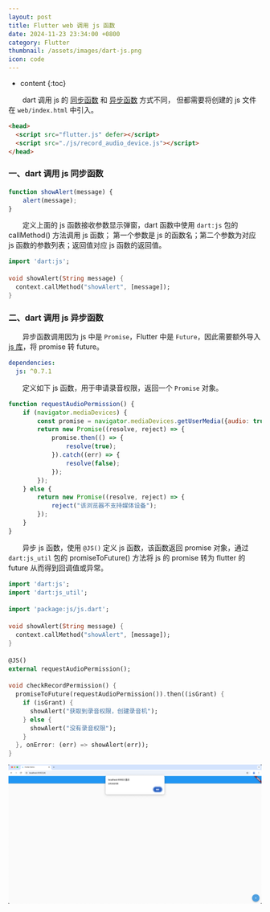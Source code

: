 ```yaml
---
layout: post
title: Flutter web 调用 js 函数
date: 2024-11-23 23:34:00 +0800
category: Flutter
thumbnail: /assets/images/dart-js.png
icon: code
---
```


* content
{:toc}


&emsp;&emsp;dart 调用 js 的 [同步函数](#function_sync) 和 [异步函数](#function_async) 方式不同，
但都需要将创建的 js 文件在 `web/index.html` 中引入。

~~~html
<head>
  <script src="flutter.js" defer></script>
  <script src="./js/record_audio_device.js"></script>
</head>
~~~

<h3 id="funtion_sync">一、dart 调用 js 同步函数</h3>

~~~javascript
function showAlert(message) {
    alert(message);
}
~~~

&emsp;&emsp;定义上面的 js 函数接收参数显示弹窗，dart 函数中使用 `dart:js` 包的 callMethod() 方法调用 js 函数；
第一个参数是 js 的函数名；第二个参数为对应 js 函数的参数列表；返回值对应 js 函数的返回值。

~~~dart
import 'dart:js';

void showAlert(String message) {
  context.callMethod("showAlert", [message]);
}
~~~

<h3 id="funtion_async">二、dart 调用 js 异步函数</h3>

&emsp;&emsp;异步函数调用因为 js 中是 `Promise`，Flutter 中是 `Future`，因此需要额外导入 [js 库](https://pub.dev/packages/js)，将 promise 转 future。

~~~yaml
dependencies:
  js: ^0.7.1
~~~

&emsp;&emsp;定义如下 js 函数，用于申请录音权限，返回一个 `Promise` 对象。

~~~javascript
function requestAudioPermission() {
    if (navigator.mediaDevices) {
        const promise = navigator.mediaDevices.getUserMedia({audio: true, video: false});
        return new Promise((resolve, reject) => {
            promise.then(() => {
                resolve(true);
            }).catch((err) => {
                resolve(false);
            });
        });
    } else {
        return new Promise((resolve, reject) => {
            reject("该浏览器不支持媒体设备");
        });
    }
}
~~~

&emsp;&emsp;异步 js 函数，使用 `@JS()` 定义 js 函数，该函数返回 promise 对象，通过 `dart:js_util` 包的 promiseToFuture() 方法将 js 的 promise 转为 flutter 的 future 从而得到回调值或异常。

~~~dart
import 'dart:js';
import 'dart:js_util';

import 'package:js/js.dart';

void showAlert(String message) {
  context.callMethod("showAlert", [message]);
}

@JS()
external requestAudioPermission();

void checkRecordPermission() {
  promiseToFuture(requestAudioPermission()).then((isGrant) {
    if (isGrant) {
      showAlert("获取到录音权限，创建录音机");
    } else {
      showAlert("没有录音权限");
    }
  }, onError: (err) => showAlert(err));
}
~~~

![](../../assets/images/flutter_web_call_js.png)